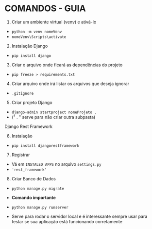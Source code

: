 # COMANDOS - GUIA

1. Criar um ambiente virtual (venv) e ativá-lo&#x20;

* `python -m venv nomeVenv`
* `nomeVenv\Scripts\activate`

2. Instalação Django

* `pip install django`

3. Criar o arquivo onde ficará as dependências do projeto

* `pip freeze > requirements.txt`

4. Criar arquivo onde irá listar os arquivos que deseja ignorar&#x20;

* `.gitignore`

5. Criar projeto Django

* `django-admin startproject nomeProjeto .`&#x20;
* (" . " serve para não criar outra subpasta)

Django Rest Framework

6. Instalação

* `pip install djangorestframework`

7. Registrar

* Vá em `INSTALED APPS` no arquivo `settings.py`&#x20;
* `'rest_framework'`

8. Criar Banco de Dados

* `python manage.py migrate`



* **Comando importante**
* `python manage.py runserver`
* Serve para rodar o servidor local e é interessante sempre usar para testar se sua aplicação está funcionando corretamente
